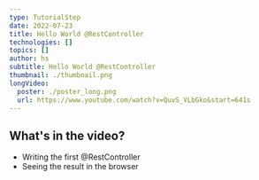 ```yaml
---
type: TutorialStep
date: 2022-07-23
title: Hello World @RestController
technologies: []
topics: []
author: hs
subtitle: Hello World @RestController
thumbnail: ./thumbnail.png
longVideo:
  poster: ./poster_long.png
  url: https://www.youtube.com/watch?v=QuvS_VLbGko&start=641s
---
```


## What's in the video?

* Writing the first @RestController
* Seeing the result in the browser
